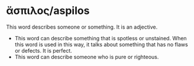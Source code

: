 # ἄσπιλος/aspilos
This word describes someone or something. It is an adjective.

* This word can describe something that is spotless or unstained. When this word is used in this way, it talks about something that has no flaws or defects. It is perfect.
* This word can describe someone who is pure or righteous. 

